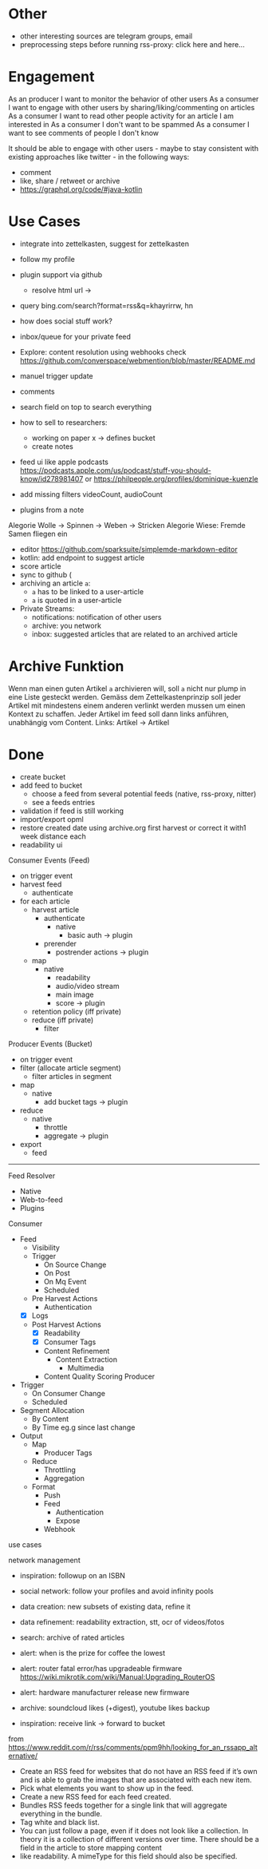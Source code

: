 # Other

- other interesting sources are telegram groups, email
- preprocessing steps before running rss-proxy: click here and here...

# Engagement

As an producer I want to monitor the behavior of other users As a consumer I want to engage with other users by
sharing/liking/commenting on articles As a consumer I want to read other people activity for an article I am interested
in As a consumer I don't want to be spammed As a consumer I want to see comments of people I don't know

It should be able to engage with other users - maybe to stay consistent with existing approaches like twitter - in the
following ways:

- comment
- like, share / retweet or archive
- https://graphql.org/code/#java-kotlin

# Use Cases

- integrate into zettelkasten, suggest for zettelkasten
- follow my profile
- plugin support via github
  - resolve html url ->
- query bing.com/search?format=rss&q=khayrirrw, hn
- how does social stuff work?
- inbox/queue for your private feed
- Explore: content resolution using webhooks check https://github.com/converspace/webmention/blob/master/README.md
- manuel trigger update
- comments
- search field on top to search everything

- how to sell to researchers:
  - working on paper x -> defines bucket
  - create notes

- feed ui like apple podcasts https://podcasts.apple.com/us/podcast/stuff-you-should-know/id278981407
  or https://philpeople.org/profiles/dominique-kuenzle
- add missing filters videoCount, audioCount
- plugins from a note

Alegorie Wolle -> Spinnen -> Weben -> Stricken Alegorie Wiese: Fremde Samen fliegen ein

- editor https://github.com/sparksuite/simplemde-markdown-editor
- kotlin: add endpoint to suggest article
- score article
- sync to github (
- archiving an article `a`:
  - `a` has to be linked to a user-article
  - `a` is quoted in a user-article
- Private Streams:
  - notifications: notification of other users
  - archive: you network
  - inbox: suggested articles that are related to an archived article

# Archive Funktion

Wenn man einen guten Artikel `a` archivieren will, soll `a` nicht nur plump in eine Liste gesteckt werden. Gemäss dem
Zettelkastenprinzip soll jeder Artikel mit mindestens einem anderen verlinkt werden mussen um einen Kontext zu schaffen.
Jeder Artikel im feed soll dann links anführen, unabhängig vom Content. Links: Artikel -> Artikel

# Done

- create bucket
- add feed to bucket
  - choose a feed from several potential feeds (native, rss-proxy, nitter)
  - see a feeds entries
- validation if feed is still working
- import/export opml
- restore created date using archive.org first harvest or correct it with1 week distance each
- readability ui

Consumer Events (Feed)

- on trigger event
- harvest feed
  - authenticate
- for each article
  - harvest article
    - authenticate
      - native
        - basic auth -> plugin
    - prerender
      - postrender actions -> plugin
  - map
    - native
      - readability
      - audio/video stream
      - main image
      - score -> plugin
  - retention policy (iff private)
  - reduce (iff private)
    - filter

Producer Events (Bucket)

- on trigger event
- filter (allocate article segment)
  - filter articles in segment
- map
  - native
    - add bucket tags -> plugin
- reduce
  - native
    - throttle
    - aggregate -> plugin
- export
  - feed

---
Feed Resolver

- Native
- Web-to-feed
- Plugins

Consumer

- Feed
  - Visibility
  - Trigger
    - On Source Change
    - On Post
    - On Mq Event
    - Scheduled
  - Pre Harvest Actions
    - Authentication
  - [X] Logs
  - Post Harvest Actions
    - [X] Readability
    - [X] Consumer Tags
    - Content Refinement
      - Content Extraction
        - Multimedia
    - Content Quality Scoring Producer
- Trigger
  - On Consumer Change
  - Scheduled
- Segment Allocation
  - By Content
  - By Time eg.g since last change
- Output
  - Map
    - Producer Tags
  - Reduce
    - Throttling
    - Aggregation
  - Format
    - Push
    - Feed
      - Authentication
      - Expose
    - Webhook

use cases

network management
- inspiration: followup on an ISBN
- social network: follow your profiles and avoid infinity pools
- data creation: new subsets of existing data, refine it
- data refinement: readability extraction, stt, ocr of videos/fotos
- search: archive of rated articles
- alert: when is the prize for coffee the lowest
- alert: router fatal error/has upgradeable firmware https://wiki.mikrotik.com/wiki/Manual:Upgrading_RouterOS
- alert: hardware manufacturer release new firmware
- archive: soundcloud likes (+digest), youtube likes backup


- inspiration: receive link -> forward to bucket


from https://www.reddit.com/r/rss/comments/ppm9hh/looking_for_an_rssapp_alternative/

- Create an RSS feed for websites that do not have an RSS feed if it’s own and is able to grab the images that are
  associated with each new item.
- Pick what elements you want to show up in the feed.
- Create a new RSS feed for each feed created.
- Bundles RSS feeds together for a single link that will aggregate everything in the bundle.
- Tag white and black list.
- You can just follow a page, even if it does not look like a collection. In theory it is a collection of different
  versions over time. There should be a field in the article to store mapping content
- like readability. A mimeType for this field should also be specified.

